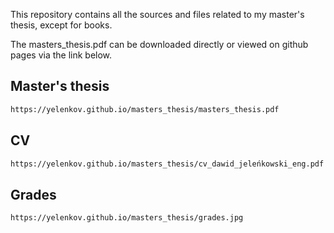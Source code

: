 This repository contains all the sources and files related to my master's thesis, except for books.

The masters_thesis.pdf can be downloaded directly or viewed on github pages via the link below.
## Master's thesis
```sh
https://yelenkov.github.io/masters_thesis/masters_thesis.pdf
```
## CV
```sh
https://yelenkov.github.io/masters_thesis/cv_dawid_jeleńkowski_eng.pdf
```
## Grades
```sh
https://yelenkov.github.io/masters_thesis/grades.jpg
```
